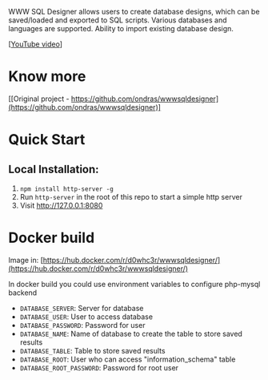 WWW SQL Designer allows users to create database designs, which can be saved/loaded and exported to SQL scripts. Various databases and languages are supported. Ability to import existing database design.

[[YouTube video](http://www.youtube.com/watch?v=hCQzJx9AKhU)]

# Know more

[[Original project - https://github.com/ondras/wwwsqldesigner](https://github.com/ondras/wwwsqldesigner)]

# Quick Start

## Local Installation:

1. `npm install http-server -g`
2. Run `http-server` in the root of this repo to start a simple http server
3. Visit http://127.0.0.1:8080

# Docker build

Image in: [https://hub.docker.com/r/d0whc3r/wwwsqldesigner/](https://hub.docker.com/r/d0whc3r/wwwsqldesigner/)

In docker build you could use environment variables to configure php-mysql backend

* `DATABASE_SERVER`: Server for database
* `DATABASE_USER`: User to access database
* `DATABASE_PASSWORD`: Password for user
* `DATABASE_NAME`: Name of database to create the table to store saved results
* `DATABASE_TABLE`: Table to store saved results
* `DATABASE_ROOT`: User who can access "information_schema" table
* `DATABASE_ROOT_PASSWORD`: Password for root user

